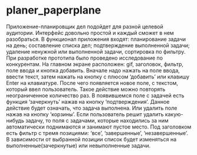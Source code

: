 # planer_paperplane
Приложение-планировщик дел подойдет для разной целевой аудитории. Интерфейс довольно простой и каждый сможет в нем разобраться. В функционал приложения входят: планирование задачи на день; составление списка дел; подтверждение выполненной задачи; удаление ненужной или выполненной задачи, сортировка по фильтру.
	При разработке прототипа было проведено исследование по конкурентам. 
  На главном экране расположен: gif, заголовок, фильтр, поле ввода и кнопка добавить. Вначале надо нажать на поле ввода, ввести текст, затем нажать на кнопку с плюсом ‘добавить’ или клавишу Enter на клавиатуре. После чего появляется новое поле, с текстом, который ввел пользователь. Такое действие можно повторять неограниченное количество раз.
  В появившемся поле с задачей есть функция ‘зачеркнуть’ нажав на кнопку ‘подтверждения’. Данное действие будет означать, что задача выполнена. Или удалить поле нажав на кнопку ‘корзины’.  Если пользователь решит удалить какую-нибудь задачу, то поля с задачами, которые находились за ним автоматически поднимаются и занимают пустое место.
  Под заголовком есть фильтр с тремя позициями: ‘все’, ‘завершенные’, ‘незавершенные’. В зависимости от выбранной позиции список будет изменяться на выполненные(зачеркнутые) или невыполненные задачи.
